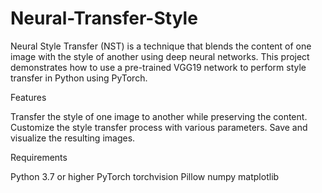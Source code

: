 # Neural-Transfer-Style

Neural Style Transfer (NST) is a technique that blends the content of one image with the style of another using deep neural networks. This project demonstrates how to use a pre-trained VGG19 network to perform style transfer in Python using PyTorch.

Features

Transfer the style of one image to another while preserving the content.
Customize the style transfer process with various parameters.
Save and visualize the resulting images.

Requirements

Python 3.7 or higher
PyTorch
torchvision
Pillow
numpy
matplotlib
